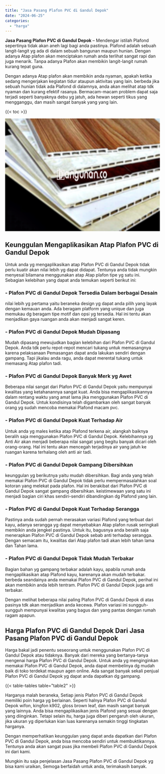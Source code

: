 ```yaml
---
title: "Jasa Pasang Plafon PVC di Gandul Depok"
date: "2024-06-25"
categories: 
  - "harga"
---
```


**Jasa Pasang Plafon PVC di Gandul Depok** – Mendengar istilah Plafond sepertinya tidak akan aneh lagi bagi anda pastinya. Plafond adalah sebuah langit-langit yg ada di dalam sebuah bangunan maupun hunian. Dengan adanya Atap plafon akan menciptakan rumah anda terlihat sangat rapi dan juga menarik. Tanpa adanya Plafon akan membikin langit-langit rumah kurang tepat guna.

Dengan adanya Atap plafon akan membikin anda nyaman, apakah ketika sedang mengerjakan kegiatan tidur ataupun aktivitas yang lain. berbeda jika sebuah hunian tidak ada Plafond di dalamnya, anda akan melihat atap tdk nyaman dan kurang efektif rasanya. Bermacam-macam problem dapat saja terjadi seperti banyaknya debu yg jatuh, ada hewan seperti tikus yang mengganggu, dan masih sangat banyak yang yang lain.

{{< toc >}}

![Jasa Pasang Plafon PVC di Gandul Depok](/images/flafond-pvc-murah12.png)

## Keunggulan Mengaplikasikan Atap Plafon PVC di Gandul Depok

Untuk anda yg mengaplikasikan atap Plafon PVC di Gandul Depok tidak perlu kuatir akan nilai lebih yg dapat didapat. Tentunya anda tidak mungkin menyesal bilamana menggunakan atap Atap plafon tipe yg satu ini. Sebagian kelebihan yang dapat anda temukan seperti berikut ini:

### \- Plafon PVC di Gandul Depok Tersedia Dalam berbagai Desain

nilai lebih yg pertama yaitu beraneka design yg dapat anda pilih yang layak dengan kemauan anda. Ada beragam platform yang unique dan juga memukau dg beragam tipe motif dan opsi yg tersedia. Hal ini tentu akan menjadikan gaya ruangan anda akan menjadi sangat keren.

### \- Plafon PVC di Gandul Depok Mudah Dipasang

Mudah dipasang mewujudkan bagian kelebihan dari Plafon PVC di Gandul Depok. Anda tdk perlu repot-repot mencari tukang untuk memasangnya karena pelaksanaan Pemasangan dapat anda lakukan sendiri dengan gampang. Tapi jikalau anda ragu, anda dapat merental tukang untuk memasang Atap plafon tadi.

### \- Plafon PVC di Gandul Depok Banyak Merk yg Awet

Beberapa nilai sangat dari Plafon PVC di Gandul Depok yaitu mempunyai kwalitas yang ketahanannya sangat kuat. Anda bisa mengaplikasikannya dalam rentang waktu yang amat lama jika menggunakan Plafon PVC di Gandul Depok. Untuk kondisinya telah digambarkan oleh sangat banyak orang yg sudah mencoba memakai Plafond macam pvc.

### \- Plafon PVC di Gandul Depok Kuat Terhadap Air

Untuk anda yg males ketika atap Plafond terkena air, alangkah baiknya beralih saja menggunakan Plafon PVC di Gandul Depok. Kelebihannya yg Anti Air akan menjadi beberapa nilai sangat yang begitu banyak dicari oleh orang-orang. Hal ini tentu akan mencegah terjadinya air yang jatuh ke ruangan karena terhalang oleh anti air tadi.

### \- Plafon PVC di Gandul Depok Gampang Dibersihkan

keunggulan yg berikutnya yaitu mudah dibersihkan. Bagi anda yang telah memakai Plafon PVC di Gandul Depok tidak perlu mempermasalahkan soal kotoran yang melekat pada plafon. Hal ini berakibat dari Plafon PVC di Gandul Depok sangat gampang dibersihkan. keistimewaan yang satu ini menjadi bagian ciri khas sendiri-sendiri dibandingkan dg Plafond yang lain.

### \- Plafon PVC di Gandul Depok Kuat Terhadap Serangga

Pastinya anda sudah pernah merasakan variasi Plafond yang terbuat dari kayu, adanya serangga yg dapat menyebabkan Atap plafon rusak seringkali membikin anda jengkel pastinya. Untuk itu, bagusnya anda beralih saja menerapkan Plafon PVC di Gandul Depok sebab anti terhadap serangga. Dengan semacam itu, kwalitas dari Atap plafon tadi akan lebih tahan lama dan Tahan lama.

### \- Plafon PVC di Gandul Depok Tidak Mudah Terbakar

Bagian bahan yg gampang terbakar adalah kayu, apabila rumah anda mengaplikasikan atap Plafond kayu, karenanya akan mudah terbakar. berbeda seandainya anda memakai Plafon PVC di Gandul Depok, perihal ini akan membikin anda lebih tentram. Plafon PVC di Gandul Depok juga anti terbakar.

Dengan melihat beberapa nilai paling Plafon PVC di Gandul Depok di atas pasinya tdk akan menjadikan anda kecewa. Plafon variasi ini sungguh-sungguh mempunyai kwalitas yang bagus dan yang pantas dengan rumah ragam apapun.

## Harga Plafon PVC di Gandul Depok Dari Jasa Pasang Plafon PVC di Gandul Depok

Harga bakal jadi penentu seseorang untuk menggunakan Plafon PVC di Gandul Depok atau tidaknya. Banyak dari mereka yang bertanya-tanya mengenai harga Plafon PVC di Gandul Depok. Untuk anda yg menginginkan memakai Plafon PVC di Gandul Depok, anda dapat membelinya dg mudah baik di toko terdekat maupun agen online. Ada sangat banyak sekali penjual Plafon PVC di Gandul Depok yg dapat anda dapatkan dg gampang.

{{< table-tables table="table2" >}}

Harganya malah beraneka, Setiap jenis Plafon PVC di Gandul Depok memiliki poin harga yg berlainan. Seperti halnya Plafon PVC di Gandul Depok wifon, kingfon k902, gloss brown leaf, dan masih sangat banyak yang lainnya. Anda bisa mengaplikasikan jenis Plafond yang sesuai dengan yang diinginkan. Tetapi selain itu, harga juga diberi pengaruh oleh ukuran, jika ukuran yg diperlukan kian luas karenanya semakin tinggi tingkatan harganya.

Dengan memperhatikan keunggulan yang dapat anda dapatkan dari Plafon PVC di Gandul Depok, anda bisa mencoba sendiri untuk membuktikannya. Tentunya anda akan sangat puas jika membeli Plafon PVC di Gandul Depok ini dari kami.

Mungkin itu saja penjelasan Jasa Pasang Plafon PVC di Gandul Depok yg bisa kami uraikan, Semoga berfaidah untuk anda, terimakasih banyak.
